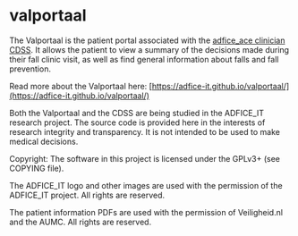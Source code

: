 # valportaal

The Valportaal is the patient portal associated with the
[adfice\_ace clinician CDSS](https://adfice-it.github.io/adfice-ace/).
It allows the patient to view a summary of the decisions made during their
fall clinic visit, as well as find general information about falls and fall
prevention.

Read more about the Valportaal here: [https://adfice-it.github.io/valportaal/](https://adfice-it.github.io/valportaal/)

Both the Valportaal and the CDSS are being studied in the ADFICE\_IT research
project.  The source code is provided here in the interests of research
integrity and transparency. It is not intended to be used to make medical
decisions.

Copyright:
The software in this project is licensed under the GPLv3+ (see COPYING file).

The ADFICE\_IT logo and other images are used with the permission of the
ADFICE\_IT project. All rights are reserved.

The patient information PDFs are used with the permission of Veiligheid.nl and
the AUMC. All rights are reserved.

